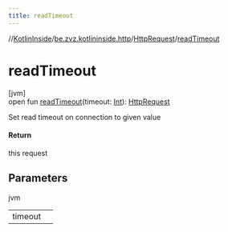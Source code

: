 ```yaml
---
title: readTimeout
---
```

//[KotlinInside](../../../index.html)/[be.zvz.kotlininside.http](../index.html)/[HttpRequest](index.html)/[readTimeout](read-timeout.html)



# readTimeout



[jvm]\
open fun [readTimeout](read-timeout.html)(timeout: [Int](https://kotlinlang.org/api/latest/jvm/stdlib/kotlin/-int/index.html)): [HttpRequest](index.html)



Set read timeout on connection to given value



#### Return



this request



## Parameters


jvm

| | |
|---|---|
| timeout |  |




